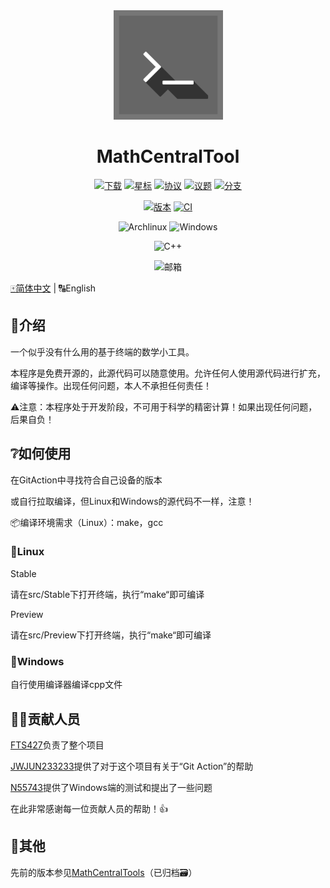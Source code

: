 <div align="center">
    <img width="175" src="/other/MCT.png"></img>
</div>

<h1 align="center">MathCentralTool</h1>

<div align="center">

[![下载](https://img.shields.io/github/downloads/QuantumLS-Studio/MathCentralTool/total?logo=github&label=下载&style=for-the-badge&color=44cc11)](https://github.com/QuantumLS-Studio/MathCentralTool/releases)
[![星标](https://img.shields.io/github/stars/QuantumLS-Studio/MathCentralTool?logo=github&label=星标&style=for-the-badge)](https://github.com/QuantumLS-Studio/MathCentralTool/stargazers)
[![协议](https://img.shields.io/github/license/QuantumLS-Studio/MathCentralTool?logo=github&label=协议&style=for-the-badge&color=ff7a35)](https://github.com/QuantumLS-Studio/MathCentralTool/blob/master/LICENSE)
[![议题](https://img.shields.io/github/issues/QuantumLS-Studio/MathCentralTool?logo=github&lable=议题&style=for-the-badge "议题")](https://github.com/QuantumLS-Studio/MathCentralTool/issues)
[![分支](https://img.shields.io/github/forks/QuantumLS-Studio/MathCentralTool?logo=github&style=for-the-badge "分支")](https://github.com/QuantumLS-Studio/MathCentralTool/forks)

[![版本](https://img.shields.io/github/v/tag/QuantumLS-Studio/MathCentralTool?label=版本&style=for-the-badge "版本")](https://github.com/QuantumLS-Studio/MathCentralTool/releases/latest)
[![CI](https://img.shields.io/github/actions/workflow/status/QuantumLS-Studio/MathCentralTool/c-cpp.yml?label=CI&style=for-the-badge "C/C++ CI")](https://github.com/QuantumLS-Studio/MathCentralTool/actions) 

![Archlinux](https://img.shields.io/badge/archlinux-1E90FF?style=for-the-badge&logo=archlinux&logoColor=white)
![Windows](https://img.shields.io/badge/windows-4682B4?style=for-the-badge&logo=windows&logoColor=white)

![C++](https://img.shields.io/badge/c++-4B0082?style=for-the-badge&logoColor=white)

![邮箱](https://img.shields.io/badge/邮箱-fts427%40outlook.com-4169E1?style=for-the-badge&logoColor=white)

</div>

[🀄简体中文](/README.md)  |  🔠English

## 📃介绍

一个似乎没有什么用的基于终端的数学小工具。

本程序是免费开源的，此源代码可以随意使用。允许任何人使用源代码进行扩充，编译等操作。出现任何问题，本人不承担任何责任！

⚠注意：本程序处于开发阶段，不可用于科学的精密计算！如果出现任何问题，后果自负！

## ❔如何使用

在GitAction中寻找符合自己设备的版本

或自行拉取编译，但Linux和Windows的源代码不一样，注意！

📦编译环境需求（Linux）：make，gcc

### 🐧Linux

Stable

请在src/Stable下打开终端，执行“make“即可编译

Preview

请在src/Preview下打开终端，执行“make“即可编译

### 💠Windows

自行使用编译器编译cpp文件

## 🧑‍💻贡献人员

[FTS427](https://github.com/FTS427)负责了整个项目

[JWJUN233233](https://github.com/JWJUN233233)提供了对于这个项目有关于“Git Action”的帮助

[N55743](https://github.com/N55743)提供了Windows端的测试和提出了一些问题

在此非常感谢每一位贡献人员的帮助！👍

## 👀其他

先前的版本参见[MathCentralTools](https://github.com/FTS427/MathCentralTools)（已归档🗃️）

